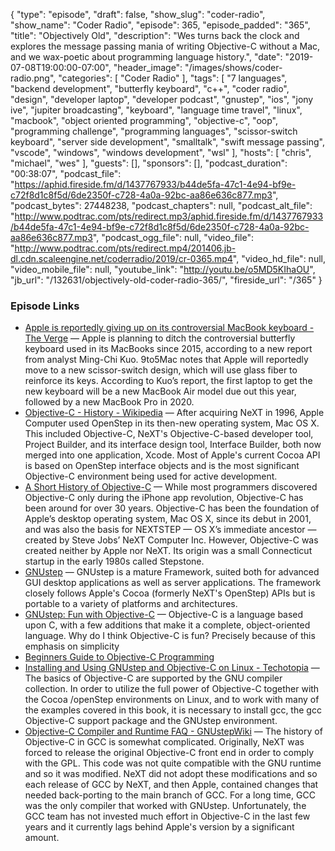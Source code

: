 {
  "type": "episode",
  "draft": false,
  "show_slug": "coder-radio",
  "show_name": "Coder Radio",
  "episode": 365,
  "episode_padded": "365",
  "title": "Objectively Old",
  "description": "Wes turns back the clock and explores the message passing mania of writing Objective-C without a Mac, and we wax-poetic about programming language history.",
  "date": "2019-07-08T19:00:00-07:00",
  "header_image": "/images/shows/coder-radio.png",
  "categories": [
    "Coder Radio"
  ],
  "tags": [
    "7 languages",
    "backend development",
    "butterfly keyboard",
    "c++",
    "coder radio",
    "design",
    "developer laptop",
    "developer podcast",
    "gnustep",
    "ios",
    "jony ive",
    "jupiter broadcasting",
    "keyboard",
    "language time travel",
    "linux",
    "macbook",
    "object oriented programming",
    "objective-c",
    "oop",
    "programming challenge",
    "programming languages",
    "scissor-switch keyboard",
    "server side development",
    "smalltalk",
    "swift message passing",
    "vscode",
    "windows",
    "windows development",
    "wsl"
  ],
  "hosts": [
    "chris",
    "michael",
    "wes"
  ],
  "guests": [],
  "sponsors": [],
  "podcast_duration": "00:38:07",
  "podcast_file": "https://aphid.fireside.fm/d/1437767933/b44de5fa-47c1-4e94-bf9e-c72f8d1c8f5d/6de2350f-c728-4a0a-92bc-aa86e636c877.mp3",
  "podcast_bytes": 27448238,
  "podcast_chapters": null,
  "podcast_alt_file": "http://www.podtrac.com/pts/redirect.mp3/aphid.fireside.fm/d/1437767933/b44de5fa-47c1-4e94-bf9e-c72f8d1c8f5d/6de2350f-c728-4a0a-92bc-aa86e636c877.mp3",
  "podcast_ogg_file": null,
  "video_file": "http://www.podtrac.com/pts/redirect.mp4/201406.jb-dl.cdn.scaleengine.net/coderradio/2019/cr-0365.mp4",
  "video_hd_file": null,
  "video_mobile_file": null,
  "youtube_link": "http://youtu.be/o5MD5KIhaOU",
  "jb_url": "/132631/objectively-old-coder-radio-365/",
  "fireside_url": "/365"
}


### Episode Links

  * [Apple is reportedly giving up on its controversial MacBook keyboard - The Verge](https://www.theverge.com/2019/7/4/20682079/apple-butterfly-switch-scissor-switch-2019-macbook-air-2020-macbook-pro "Apple is reportedly giving up on its controversial MacBook keyboard - The Verge") — Apple is planning to ditch the controversial butterfly keyboard used in its MacBooks since 2015, according to a new report from analyst Ming-Chi Kuo. 9to5Mac notes that Apple will reportedly move to a new scissor-switch design, which will use glass fiber to reinforce its keys. According to Kuo’s report, the first laptop to get the new keyboard will be a new MacBook Air model due out this year, followed by a new MacBook Pro in 2020. 
  * [Objective-C - History - Wikipedia](https://en.wikipedia.org/wiki/Objective-C#History "Objective-C - History - Wikipedia") — After acquiring NeXT in 1996, Apple Computer used OpenStep in its then-new operating system, Mac OS X. This included Objective-C, NeXT's Objective-C-based developer tool, Project Builder, and its interface design tool, Interface Builder, both now merged into one application, Xcode. Most of Apple's current Cocoa API is based on OpenStep interface objects and is the most significant Objective-C environment being used for active development.
  * [A Short History of Objective-C](https://medium.com/chmcore/a-short-history-of-objective-c-aff9d2bde8dd "A Short History of Objective-C") — While most programmers discovered Objective-C only during the iPhone app revolution, Objective-C has been around for over 30 years. Objective-C has been the foundation of Apple’s desktop operating system, Mac OS X, since its debut in 2001, and was also the basis for NEXTSTEP — OS X’s immediate ancestor — created by Steve Jobs’ NeXT Computer Inc. However, Objective-C was created neither by Apple nor NeXT. Its origin was a small Connecticut startup in the early 1980s called Stepstone.
  * [GNUstep](http://www.gnustep.org/ "GNUstep") — GNUstep is a mature Framework, suited both for advanced GUI desktop applications as well as server applications. The framework closely follows Apple's Cocoa (formerly NeXT's OpenStep) APIs but is portable to a variety of platforms and architectures. 
  * [GNUstep: Fun with Objective-C](http://www.gnustep.org/resources/ObjCFun.html "GNUstep: Fun with Objective-C") — Objective-C is a language based upon C, with a few additions that make it a complete, object-oriented language. Why do I think Objective-C is fun? Precisely because of this emphasis on simplicity
  * [Beginners Guide to Objective-C Programming](http://gnustep.made-it.com/BG-objc/ "Beginners Guide to Objective-C Programming")
  * [Installing and Using GNUstep and Objective-C on Linux - Techotopia](https://www.techotopia.com/index.php/Installing_and_Using_GNUstep_and_Objective-C_on_Linux "Installing and Using GNUstep and Objective-C on Linux - Techotopia") — The basics of Objective-C are supported by the GNU compiler collection. In order to utilize the full power of Objective-C together with the Cocoa /openStep environments on Linux, and to work with many of the examples covered in this book, it is necessary to install gcc, the gcc Objective-C support package and the GNUstep environment. 
  * [Objective-C Compiler and Runtime FAQ - GNUstepWiki](http://wiki.gnustep.org/index.php/Objective-C_Compiler_and_Runtime_FAQ "Objective-C Compiler and Runtime FAQ - GNUstepWiki") — The history of Objective-C in GCC is somewhat complicated. Originally, NeXT was forced to release the original Objective-C front end in order to comply with the GPL. This code was not quite compatible with the GNU runtime and so it was modified. NeXT did not adopt these modifications and so each release of GCC by NeXT, and then Apple, contained changes that needed back-porting to the main branch of GCC. For a long time, GCC was the only compiler that worked with GNUstep. Unfortunately, the GCC team has not invested much effort in Objective-C in the last few years and it currently lags behind Apple's version by a significant amount. 


